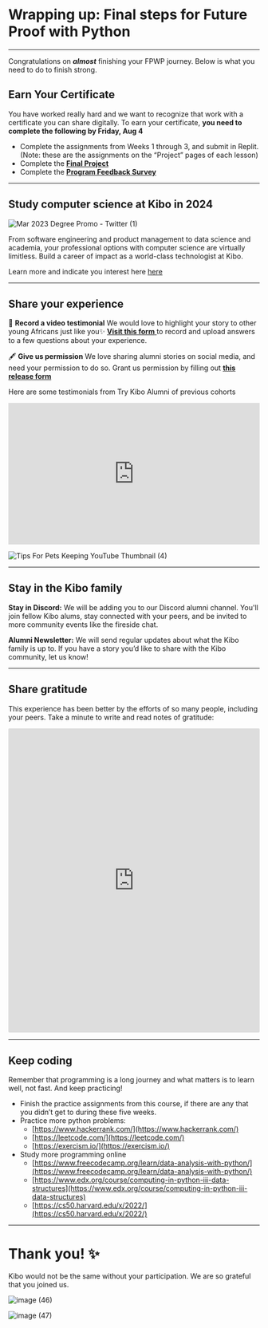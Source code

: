# Wrapping up: Final steps for Future Proof with Python

---

Congratulations on **_almost_** finishing your FPWP journey. Below is what you need to do to finish strong.

## Earn Your Certificate

You have worked really hard and we want to recognize that work with a certificate you can share digitally. To earn your certificate, **you need to complete the following by Friday, Aug 4**

<!-- TODO update date -->

- Complete the assignments from Weeks 1 through 3, and submit in Replit. (Note: these are the assignments on the “Project” pages of each lesson)
- Complete the **[Final Project](./final-project-instructions.md)**
- Complete the <a href="https://forms.gle/7pkJZvEUeeFZKUMH8" target="_blank">**Program Feedback Survey**</a>

---

## Study computer science at Kibo in 2024

![Mar 2023 Degree Promo - Twitter (1)](https://github.com/kiboschool/tk-future-proof-with-python/assets/88333571/04ea69f4-1a6a-425a-bbf3-552b2d56b831)

From software engineering and product management to data science and academia, your professional options with computer science are virtually limitless. Build a career of impact as a world-class technologist at Kibo.

Learn more and indicate you interest here <a href="https://kibo.school/degree/" target="_blank">here </a>

---


## Share your experience

<aside>

🎥 **Record a video testimonial**
We would love to highlight your story to other young Africans just like you✨ <a href="https://forms.gle/M4TSBpL6F2kM3Xrh7" target = "_blank">**Visit this form** </a> to record and upload answers to a few questions about your experience.

</aside>

<aside>

🖋️ **Give us permission**
We love sharing alumni stories on social media, and need your permission to do so. Grant us permission by filling out **[this release form](https://kibo-school.typeform.com/release-form)**

</aside>

Here are some testimonials from Try Kibo Alumni of previous cohorts

<div style="position: relative; padding-bottom: 56.25%; height: 0;"><iframe src="https://www.youtube.com/embed/-epo6wF180A" title="YouTube video player" frameborder="0" allow="accelerometer; autoplay; clipboard-write; encrypted-media; gyroscope; picture-in-picture" allowfullscreen style="position: absolute; top: 0; left: 0; width: 100%; height: 100%;"></iframe></div>

![Tips For Pets Keeping YouTube Thumbnail (4)](https://github.com/kiboschool/tk-future-proof-with-python/assets/88333571/78bbb42e-9694-43a7-bd96-aab9b73c2824)


---

## Stay in the Kibo family

**Stay in Discord:** We will be adding you to our Discord alumni channel. You'll join fellow Kibo alums, stay connected with your peers, and be invited to more community events like the fireside chat.

**Alumni Newsletter:** We will send regular updates about what the Kibo family is up to. If you have a story you’d like to share with the Kibo community, let us know!

---

## Share gratitude

This experience has been better by the efforts of so many people, including your peers. Take a minute to write and read notes of gratitude:

<div style="border:1px solid rgba(0,0,0,0.1);border-radius:2px;box-sizing:border-box;overflow:hidden;position:relative;width:100%;background:#F4F4F4"><iframe src="https://padlet.com/embed/k9lk72lhey17gkew" frameborder="0" allow="camera;microphone;geolocation" style="width:100%;height:608px;display:block;padding:0;margin:0"></iframe></div>

---

## Keep coding

Remember that programming is a long journey and what matters is to learn well, not fast. And keep practicing!

- Finish the practice assignments from this course, if there are any that you didn’t get to during these five weeks.
- Practice more python problems:
  - [https://www.hackerrank.com/](https://www.hackerrank.com/)
  - [https://leetcode.com/](https://leetcode.com/)
  - [https://exercism.io/](https://exercism.io/)
- Study more programming online
  - [https://www.freecodecamp.org/learn/data-analysis-with-python/](https://www.freecodecamp.org/learn/data-analysis-with-python/)
  - [https://www.edx.org/course/computing-in-python-iii-data-structures](https://www.edx.org/course/computing-in-python-iii-data-structures)
  - [https://cs50.harvard.edu/x/2022/](https://cs50.harvard.edu/x/2022/)

---

# **Thank you! ✨**

Kibo would not be the same without your participation. We are so grateful that you joined us.

![image (46)](https://github.com/kiboschool/tk-future-proof-with-python/assets/88333571/b9843874-311f-4d55-998e-d10f85fdf69b)

![image (47)](https://github.com/kiboschool/tk-future-proof-with-python/assets/88333571/8840c430-619b-4839-a996-45db13f75520)
